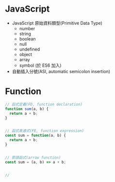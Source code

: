 
# JavaScript

- JavaScript 原始資料類型(Primitive Data Type)
  - number
  - string
  - boolean
  - null
  - undefined
  - object
  - array
  - symbol (於 ES6 加入)
- 自動插入分號(ASI, automatic semicolon insertion)


# Function

```js
// 函式定義(FD, function declaration)
function sum(a, b) {
  return a + b;
}


// 函式表達式(FE, function expression)
const sum = function(a, b) {
  return a + b;
}


// 箭頭函式(arrow function)
const sum = (a, b) => a + b;


// 
```
